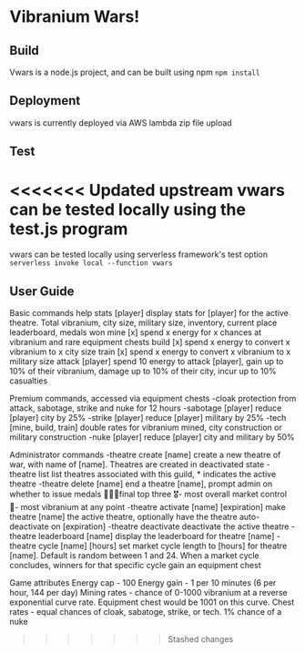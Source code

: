 # Vibranium Wars!

## Build
Vwars is a node.js project, and can be built using npm
`npm install`

## Deployment
vwars is currently deployed via AWS lambda zip file upload

## Test
<<<<<<< Updated upstream
vwars can be tested locally using the test.js program
=======
vwars can be tested locally using serverless framework's test option
`serverless invoke local --function vwars`

## User Guide
Basic commands
help
stats [player]
display stats for [player] for the active theatre. Total vibranium, city size, military size, inventory, current place
leaderboard, medals won
mine [x]
spend x energy for x chances at vibranium and rare equipment chests
build [x]
spend x energy to convert x vibranium to x city size
train [x]
spend x energy to convert x vibranium to x military size
attack [player]
spend 10 energy to attack [player], gain up to 10% of their vibranium, damage up to 10% of their city, incur up to 10% casualties

Premium commands, accessed via equipment chests
-cloak
protection from attack, sabotage, strike and nuke for 12 hours
-sabotage [player]
reduce [player] city by 25%
-strike [player]
reduce [player] military by 25%
-tech [mine, build, train]
double rates for vibranium mined, city construction or military construction
-nuke [player]
reduce [player] city and military by 50%

Administrator commands
-theatre create [name]
create a new theatre of war, with name of [name]. Theatres are created in deactivated state
-theatre list
list theatres associated with this guild, * indicates the active theatre
-theatre delete [name]
end a theatre [name], prompt admin on whether to issue medals
🥇🥈🥉final top three
🎖- most overall market control
🏅- most vibranium at any point
-theatre activate [name] [expiration]
make theatre [name] the active theatre, optionally have the theatre auto-deactivate on [expiration]
-theatre deactivate
deactivate the active theatre
-theatre leaderboard [name]
display the leaderboard for theatre [name]
-theatre cycle [name] [hours]
set market cycle length to [hours] for theatre [name]. Default is random between 1 and 24. When a market cycle concludes, winners for that specific cycle gain an equipment chest

Game attributes
Energy cap - 100
Energy gain - 1 per 10 minutes (6 per hour, 144 per day)
Mining rates - chance of 0-1000 vibranium at a reverse exponential curve rate. Equipment chest would be 1001 on this curve.
Chest rates - equal chances of cloak, sabatoge, strike, or tech. 1% chance of a nuke
>>>>>>> Stashed changes
